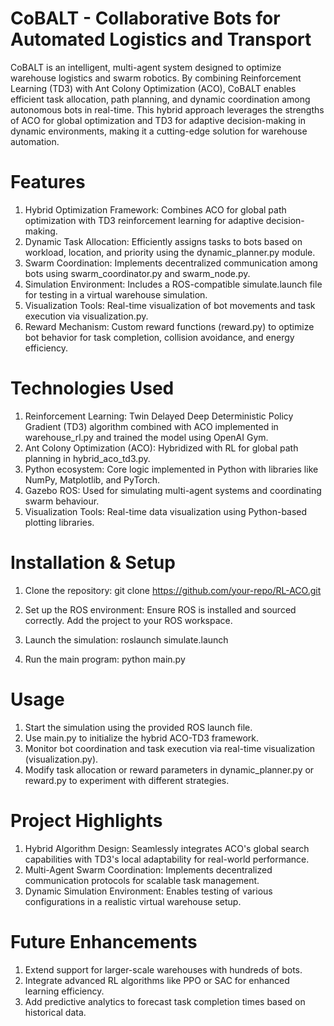 # CoBALT - Collaborative Bots for Automated Logistics and Transport

CoBALT is an intelligent, multi-agent system designed to optimize warehouse logistics and swarm robotics. By combining Reinforcement Learning (TD3) with Ant Colony Optimization (ACO), CoBALT enables efficient task allocation, path planning, and dynamic coordination among autonomous bots in real-time. This hybrid approach leverages the strengths of ACO for global optimization and TD3 for adaptive decision-making in dynamic environments, making it a cutting-edge solution for warehouse automation.

# Features
1. Hybrid Optimization Framework: Combines ACO for global path optimization with TD3 reinforcement learning for adaptive decision-making.
2. Dynamic Task Allocation: Efficiently assigns tasks to bots based on workload, location, and priority using the dynamic_planner.py module.
3. Swarm Coordination: Implements decentralized communication among bots using swarm_coordinator.py and swarm_node.py.
4. Simulation Environment: Includes a ROS-compatible simulate.launch file for testing in a virtual warehouse simulation.
5. Visualization Tools: Real-time visualization of bot movements and task execution via visualization.py.
6. Reward Mechanism: Custom reward functions (reward.py) to optimize bot behavior for task completion, collision avoidance, and energy efficiency.

# Technologies Used
1. Reinforcement Learning: Twin Delayed Deep Deterministic Policy Gradient (TD3) algorithm combined with ACO implemented in warehouse_rl.py and trained the model using OpenAI Gym.
2. Ant Colony Optimization (ACO): Hybridized with RL for global path planning in hybrid_aco_td3.py.
3. Python ecosystem: Core logic implemented in Python with libraries like NumPy, Matplotlib, and PyTorch.
4. Gazebo ROS: Used for simulating multi-agent systems and coordinating swarm behaviour.
5. Visualization Tools: Real-time data visualization using Python-based plotting libraries.

# Installation & Setup

1. Clone the repository:
git clone https://github.com/your-repo/RL-ACO.git

2. Set up the ROS environment:
Ensure ROS is installed and sourced correctly.
Add the project to your ROS workspace.

3. Launch the simulation:
roslaunch simulate.launch


4. Run the main program:
python main.py

# Usage
1. Start the simulation using the provided ROS launch file.
2. Use main.py to initialize the hybrid ACO-TD3 framework.
3. Monitor bot coordination and task execution via real-time visualization (visualization.py).
4. Modify task allocation or reward parameters in dynamic_planner.py or reward.py to experiment with different strategies.

# Project Highlights
1. Hybrid Algorithm Design: Seamlessly integrates ACO's global search capabilities with TD3's local adaptability for real-world performance.
2. Multi-Agent Swarm Coordination: Implements decentralized communication protocols for scalable task management.
3. Dynamic Simulation Environment: Enables testing of various configurations in a realistic virtual warehouse setup.

# Future Enhancements
1. Extend support for larger-scale warehouses with hundreds of bots.
2. Integrate advanced RL algorithms like PPO or SAC for enhanced learning efficiency.
3. Add predictive analytics to forecast task completion times based on historical data.
